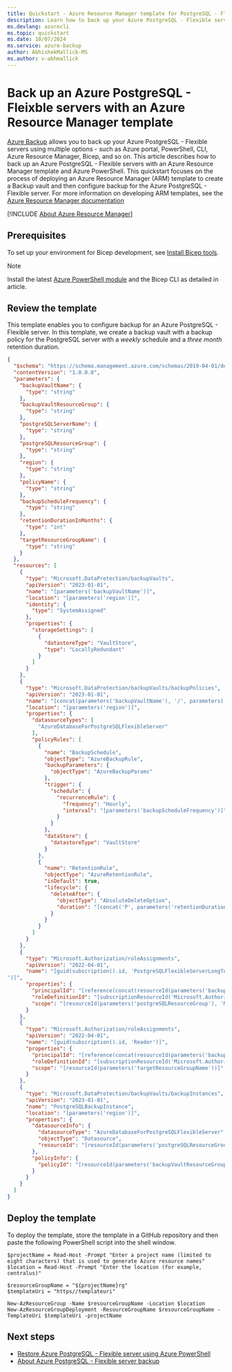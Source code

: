```yaml
---
title: Quickstart - Azure Resource Manager template for PostgreSQL - Flexible server backup
description: Learn how to back up your Azure PostgreSQL - Flexible server with an Azure Resource Manager template
ms.devlang: azurecli
ms.topic: quickstart
ms.date: 10/07/2024
ms.service: azure-backup
author: AbhishekMallick-MS
ms.author: v-abhmallick
---
```


#  Back up an Azure PostgreSQL - Fleixble servers with an Azure Resource Manager template

[Azure Backup](backup-azure-database-postgresql-flex-overview.md) allows you to back up your Azure PostgreSQL - Flexible servers using multiple options - such as Azure portal, PowerShell, CLI, Azure Resource Manager, Bicep, and so on. This article describes how to back up an Azure PostgreSQL - Flexible servers with an Azure Resource Manager template and Azure PowerShell. This quickstart focuses on the process of deploying an Azure Resource Manager (ARM) template to create a Backup vault and then configure backup for the Azure PostgreSQL - Flexible server. For more information on developing ARM templates, see the [Azure Resource Manager documentation](../azure-resource-manager/index.yml) 

[!INCLUDE [About Azure Resource Manager](~/reusable-content/ce-skilling/azure/includes/resource-manager-quickstart-introduction.md)]

## Prerequisites

To set up your environment for Bicep development, see [Install Bicep tools](../azure-resource-manager/bicep/install.md).

>[!Note]
>Install the latest [Azure PowerShell module](/powershell/azure/new-azureps-module-az) and the Bicep CLI as detailed in article.

## Review the template

This template enables you to configure backup for an Azure PostgreSQL - Flexible server. In this template, we create a backup vault with a backup policy for the PostgreSQL server with a *weekly* schedule and a *three month* retention duration.

```JSON
{
  "$schema": "https://schema.management.azure.com/schemas/2019-04-01/deploymentTemplate.json#",
  "contentVersion": "1.0.0.0",
  "parameters": {
    "backupVaultName": {
      "type": "string"
    },
    "backupVaultResourceGroup": {
      "type": "string"
    },
    "postgreSQLServerName": {
      "type": "string"
    },
    "postgreSQLResourceGroup": {
      "type": "string"
    },
    "region": {
      "type": "string"
    },
    "policyName": {
      "type": "string"
    },
    "backupScheduleFrequency": {
      "type": "string"
    },
    "retentionDurationInMonths": {
      "type": "int"
    },
    "targetResourceGroupName": {
      "type": "string"
    }
  },
  "resources": [
    {
      "type": "Microsoft.DataProtection/backupVaults",
      "apiVersion": "2023-01-01",
      "name": "[parameters('backupVaultName')]",
      "location": "[parameters('region')]",
      "identity": {
        "type": "SystemAssigned"
      },
      "properties": {
        "storageSettings": [
          {
            "datastoreType": "VaultStore",
            "type": "LocallyRedundant"
          }
        ]
      }
    },
    {
      "type": "Microsoft.DataProtection/backupVaults/backupPolicies",
      "apiVersion": "2023-01-01",
      "name": "[concat(parameters('backupVaultName'), '/', parameters('policyName'))]",
      "location": "[parameters('region')]",
      "properties": {
        "datasourceTypes": [
          "AzureDatabaseForPostgreSQLFlexibleServer"
        ],
        "policyRules": [
          {
            "name": "BackupSchedule",
            "objectType": "AzureBackupRule",
            "backupParameters": {
              "objectType": "AzureBackupParams"
            },
            "trigger": {
              "schedule": {
                "recurrenceRule": {
                  "frequency": "Hourly",
                  "interval": "[parameters('backupScheduleFrequency')]"
                }
              }
            },
            "dataStore": {
              "datastoreType": "VaultStore"
            }
          },
          {
            "name": "RetentionRule",
            "objectType": "AzureRetentionRule",
            "isDefault": true,
            "lifecycle": {
              "deleteAfter": {
                "objectType": "AbsoluteDeleteOption",
                "duration": "[concat('P', parameters('retentionDurationInMonths'), 'M')]"
              }
            }
          }
        ]
      }
    },
    {
      "type": "Microsoft.Authorization/roleAssignments",
      "apiVersion": "2022-04-01",
      "name": "[guid(subscription().id, 'PostgreSQLFlexibleServerLongTermRetentionBackupRole
')]",
      "properties": {
        "principalId": "[reference(concat(resourceId(parameters('backupVaultResourceGroup'), 'Microsoft.DataProtection/backupVaults', parameters('backupVaultName')), '/providers/Microsoft.ManagedIdentity/Identities/default'), '2020-12-01').principalId]",
        "roleDefinitionId": "[subscriptionResourceId('Microsoft.Authorization/roleDefinitions', 'f0b9f1c0-42da-4a90-a0f1-6d5fe31288fe')]",
        "scope": "[resourceId(parameters('postgreSQLResourceGroup'), 'Microsoft.DBforPostgreSQL/flexibleServers', parameters('postgreSQLServerName'))]"
      }
    },
    {
      "type": "Microsoft.Authorization/roleAssignments",
      "apiVersion": "2022-04-01",
      "name": "[guid(subscription().id, 'Reader')]",
      "properties": {
        "principalId": "[reference(concat(resourceId(parameters('backupVaultResourceGroup'), 'Microsoft.DataProtection/backupVaults', parameters('backupVaultName')), '/providers/Microsoft.ManagedIdentity/Identities/default'), '2020-12-01').principalId]",
        "roleDefinitionId": "[subscriptionResourceId('Microsoft.Authorization/roleDefinitions', 'acdd72a7-3385-48ef-bd42-f606fba81ae7')]",
        "scope": "[resourceId(parameters('targetResourceGroupName'))]"
      }
    },
    {
      "type": "Microsoft.DataProtection/backupVaults/backupInstances",
      "apiVersion": "2023-01-01",
      "name": "PostgreSQLBackupInstance",
      "location": "[parameters('region')]",
      "properties": {
        "datasourceInfo": {
          "datasourceType": "AzureDatabaseForPostgreSQLFlexibleServer",
          "objectType": "Datasource",
          "resourceId": "[resourceId(parameters('postgreSQLResourceGroup'), 'Microsoft.DBforPostgreSQL/flexibleServers', parameters('postgreSQLServerName'))]"
        },
        "policyInfo": {
          "policyId": "[resourceId(parameters('backupVaultResourceGroup'), 'Microsoft.DataProtection/backupVaults/backupPolicies', parameters('backupVaultName'), parameters('policyName'))]"
        }
      }
    }
  ]
}

```
## Deploy the template

To deploy the template, store the template in a GitHub repository and then paste the following PowerShell script into the shell window. 

```azurepowershell-interactive
$projectName = Read-Host -Prompt "Enter a project name (limited to eight characters) that is used to generate Azure resource names"
$location = Read-Host -Prompt "Enter the location (for example, centralus)"

$resourceGroupName = "${projectName}rg"
$templateUri = "https//templateuri"

New-AzResourceGroup -Name $resourceGroupName -Location $location
New-AzResourceGroupDeployment -ResourceGroupName $resourceGroupName -TemplateUri $templateUri -projectName 
```

## Next steps

- [Restore Azure PostgreSQL - Flexible server using Azure PowerShell](backup-azure-database-postgresql-flex-restore-powershell.md)
- [About Azure PostgreSQL - Flexible server backup](backup-azure-database-postgresql-flex-overview.md)



